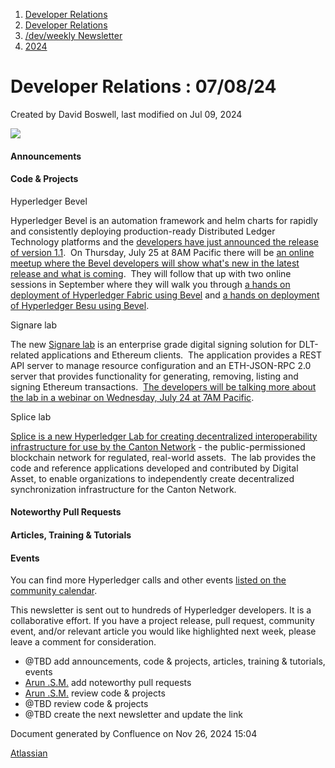 1. [Developer Relations](index.html)
2. [Developer Relations](Developer-Relations_17170434.html)
3. [/dev/weekly Newsletter](17170445.html)
4. [2024](2024_17172152.html)

# Developer Relations : 07/08/24

Created by David Boswell, last modified on Jul 09, 2024

![](attachments/17170434/17171308.png?height=169)

#### Announcements

#### Code &amp; Projects

Hyperledger Bevel

Hyperledger Bevel is an automation framework and helm charts for rapidly and consistently deploying production-ready Distributed Ledger Technology platforms and the [developers have just announced the release of version 1.1](https://github.com/hyperledger/bevel/discussions/2597).  On Thursday, July 25 at 8AM Pacific there will be [an online meetup where the Bevel developers will show what's new in the latest release and what is coming](https://www.meetup.com/hyperledger-london/events/301983315/).  They will follow that up with two online sessions in September where they will walk you through [a hands on deployment of Hyperledger Fabric using Bevel](https://www.meetup.com/hyperledger-london/events/302061250/) and [a hands on deployment of Hyperledger Besu using Bevel](https://www.meetup.com/hyperledger-london/events/302066171/).

Signare lab

The new [Signare lab](https://github.com/hyperledger-labs/signare) is an enterprise grade digital signing solution for DLT-related applications and Ethereum clients.  The application provides a REST API server to manage resource configuration and an ETH-JSON-RPC 2.0 server that provides functionality for generating, removing, listing and signing Ethereum transactions.  [The developers will be talking more about the lab in a webinar on Wednesday, July 24 at 7AM Pacific](https://www.meetup.com/hyperledger-sf/events/302060819/).

Splice lab

[Splice is a new Hyperledger Lab for creating decentralized interoperability infrastructure for use by the Canton Network](https://www.hyperledger.org/blog/introducing-splice-a-new-hyperledger-lab-that-supports-canton-network-interoperability) - the public-permissioned blockchain network for regulated, real-world assets.  The lab provides the code and reference applications developed and contributed by Digital Asset, to enable organizations to independently create decentralized synchronization infrastructure for the Canton Network.

#### Noteworthy Pull Requests

#### Articles, Training &amp; Tutorials

#### Events

You can find more Hyperledger calls and other events [listed on the community calendar](https://lf-hyperledger.atlassian.net/wiki/display/HYP/Calendar+of+Public+Meetings).

This newsletter is sent out to hundreds of Hyperledger developers. It is a collaborative effort. If you have a project release, pull request, community event, and/or relevant article you would like highlighted next week, please leave a comment for consideration.

- @TBD add announcements, code &amp; projects, articles, training &amp; tutorials, events
- [Arun .S.M.](https://lf-hyperledger.atlassian.net/wiki/people/621a0e5097d313006ba7386a?ref=confluence) add noteworthy pull requests
- [Arun .S.M.](https://lf-hyperledger.atlassian.net/wiki/people/621a0e5097d313006ba7386a?ref=confluence) review code &amp; projects
- @TBD review code &amp; projects
- @TBD create the next newsletter and update the link

Document generated by Confluence on Nov 26, 2024 15:04

[Atlassian](http://www.atlassian.com/)
